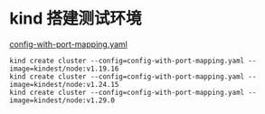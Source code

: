 # kind 搭建测试环境

[config-with-port-mapping.yaml](config-with-port-mapping.yaml)

```shell
kind create cluster --config=config-with-port-mapping.yaml --image=kindest/node:v1.19.16
kind create cluster --config=config-with-port-mapping.yaml --image=kindest/node:v1.24.15
kind create cluster --config=config-with-port-mapping.yaml --image=kindest/node:v1.29.0
```

